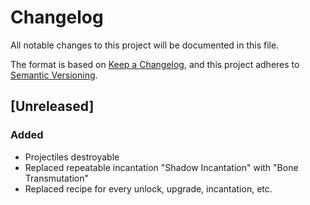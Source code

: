# Changelog

All notable changes to this project will be documented in this file.

The format is based on [Keep a Changelog](https://keepachangelog.com/en/1.1.0/),
and this project adheres to [Semantic Versioning](https://semver.org/spec/v2.0.0.html).

## [Unreleased]

### Added

- Projectiles destroyable
- Replaced repeatable incantation "Shadow Incantation" with "Bone Transmutation"
- Replaced recipe for every unlock, upgrade, incantation, etc.

